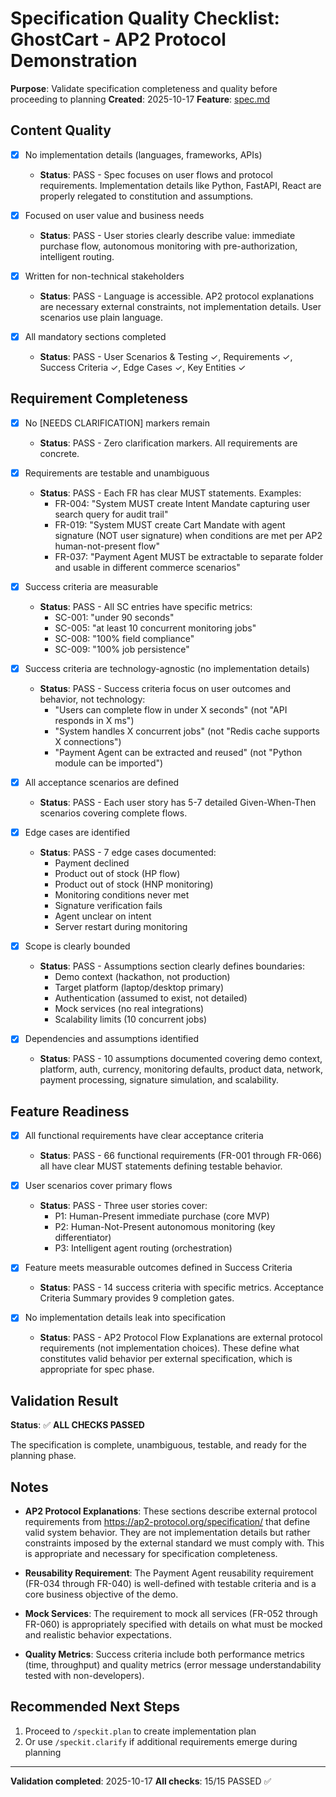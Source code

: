 # Specification Quality Checklist: GhostCart - AP2 Protocol Demonstration

**Purpose**: Validate specification completeness and quality before proceeding to planning
**Created**: 2025-10-17
**Feature**: [spec.md](../spec.md)

## Content Quality

- [x] No implementation details (languages, frameworks, APIs)
  - **Status**: PASS - Spec focuses on user flows and protocol requirements. Implementation details like Python, FastAPI, React are properly relegated to constitution and assumptions.

- [x] Focused on user value and business needs
  - **Status**: PASS - User stories clearly describe value: immediate purchase flow, autonomous monitoring with pre-authorization, intelligent routing.

- [x] Written for non-technical stakeholders
  - **Status**: PASS - Language is accessible. AP2 protocol explanations are necessary external constraints, not implementation details. User scenarios use plain language.

- [x] All mandatory sections completed
  - **Status**: PASS - User Scenarios & Testing ✓, Requirements ✓, Success Criteria ✓, Edge Cases ✓, Key Entities ✓

## Requirement Completeness

- [x] No [NEEDS CLARIFICATION] markers remain
  - **Status**: PASS - Zero clarification markers. All requirements are concrete.

- [x] Requirements are testable and unambiguous
  - **Status**: PASS - Each FR has clear MUST statements. Examples:
    - FR-004: "System MUST create Intent Mandate capturing user search query for audit trail"
    - FR-019: "System MUST create Cart Mandate with agent signature (NOT user signature) when conditions are met per AP2 human-not-present flow"
    - FR-037: "Payment Agent MUST be extractable to separate folder and usable in different commerce scenarios"

- [x] Success criteria are measurable
  - **Status**: PASS - All SC entries have specific metrics:
    - SC-001: "under 90 seconds"
    - SC-005: "at least 10 concurrent monitoring jobs"
    - SC-008: "100% field compliance"
    - SC-009: "100% job persistence"

- [x] Success criteria are technology-agnostic (no implementation details)
  - **Status**: PASS - Success criteria focus on user outcomes and behavior, not technology:
    - "Users can complete flow in under X seconds" (not "API responds in X ms")
    - "System handles X concurrent jobs" (not "Redis cache supports X connections")
    - "Payment Agent can be extracted and reused" (not "Python module can be imported")

- [x] All acceptance scenarios are defined
  - **Status**: PASS - Each user story has 5-7 detailed Given-When-Then scenarios covering complete flows.

- [x] Edge cases are identified
  - **Status**: PASS - 7 edge cases documented:
    - Payment declined
    - Product out of stock (HP flow)
    - Product out of stock (HNP monitoring)
    - Monitoring conditions never met
    - Signature verification fails
    - Agent unclear on intent
    - Server restart during monitoring

- [x] Scope is clearly bounded
  - **Status**: PASS - Assumptions section clearly defines boundaries:
    - Demo context (hackathon, not production)
    - Target platform (laptop/desktop primary)
    - Authentication (assumed to exist, not detailed)
    - Mock services (no real integrations)
    - Scalability limits (10 concurrent jobs)

- [x] Dependencies and assumptions identified
  - **Status**: PASS - 10 assumptions documented covering demo context, platform, auth, currency, monitoring defaults, product data, network, payment processing, signature simulation, and scalability.

## Feature Readiness

- [x] All functional requirements have clear acceptance criteria
  - **Status**: PASS - 66 functional requirements (FR-001 through FR-066) all have clear MUST statements defining testable behavior.

- [x] User scenarios cover primary flows
  - **Status**: PASS - Three user stories cover:
    - P1: Human-Present immediate purchase (core MVP)
    - P2: Human-Not-Present autonomous monitoring (key differentiator)
    - P3: Intelligent agent routing (orchestration)

- [x] Feature meets measurable outcomes defined in Success Criteria
  - **Status**: PASS - 14 success criteria with specific metrics. Acceptance Criteria Summary provides 9 completion gates.

- [x] No implementation details leak into specification
  - **Status**: PASS - AP2 Protocol Flow Explanations are external protocol requirements (not implementation choices). These define what constitutes valid behavior per external specification, which is appropriate for spec phase.

## Validation Result

**Status**: ✅ **ALL CHECKS PASSED**

The specification is complete, unambiguous, testable, and ready for the planning phase.

## Notes

- **AP2 Protocol Explanations**: These sections describe external protocol requirements from https://ap2-protocol.org/specification/ that define valid system behavior. They are not implementation details but rather constraints imposed by the external standard we must comply with. This is appropriate and necessary for specification completeness.

- **Reusability Requirement**: The Payment Agent reusability requirement (FR-034 through FR-040) is well-defined with testable criteria and is a core business objective of the demo.

- **Mock Services**: The requirement to mock all services (FR-052 through FR-060) is appropriately specified with details on what must be mocked and realistic behavior expectations.

- **Quality Metrics**: Success criteria include both performance metrics (time, throughput) and quality metrics (error message understandability tested with non-developers).

## Recommended Next Steps

1. Proceed to `/speckit.plan` to create implementation plan
2. Or use `/speckit.clarify` if additional requirements emerge during planning

---

**Validation completed**: 2025-10-17
**All checks**: 15/15 PASSED ✅
